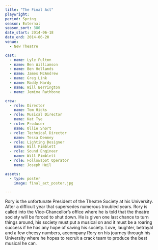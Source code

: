 ```yaml
---
title: "The Final Act"
playwright:
period: Spring
season: External
season_sort: 380
date_start: 2014-06-18
date_end: 2014-06-20
venue:
  - New Theatre

cast:
  - name: Lyle Fulton
  - name: Ben Williamson
  - name: Ben Hollands
  - name: James McAndrew
  - name: Greg Link
  - name: Maddy Hardy
  - name: Will Berrington
  - name: Jemima Rathbone

crew:
  - role: Director
    name: Tom Hicks
  - role: Musical Director
    name: Kat Tye
  - role: Producer
    name: Ollie Short
  - role: Technical Director
    name: Tessa Denney
  - role: Lighting Designer
    name: Will Pimblett
  - role: Sound Engineer
    name: Will Pimblett
  - role: Followspot Operator
    name: Joseph Heil

assets:
  - type: poster
    image: final_act_poster.jpg

---
```


Rory is the unfortunate President of the Theatre Society at his University. After a difficult year that supersedes numerous troubled years. Rory is called into the Vice-Chancellor’s office where he is told that the theatre society will be forced to shut down. He is given one last chance to turn things around, his society must put a musical on and it must be a roaring success if he has any hope of saving his society. Love, laughter, betrayal and a few cheesy numbers, accompany Rory on his journey through his University where he hopes to recruit a crack team to produce the best musical he can.
